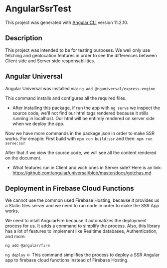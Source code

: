 # AngularSsrTest

This project was generated with [Angular CLI](https://github.com/angular/angular-cli) version 11.2.10.

## Description

This project was intended to be for testing purposes. We well only use fetching and geolocation features in order to see the differences between Client side and Server side responsabilities.

## Angular Universal

Angular Universal was installed via:  `ng add @nguniversal/express-engine`

This command installs and configures all the required files.

* After installing this package, if run the app with `ng serve` we inspect the source code, we'll not find our html tags rendered because it stills running in localhost. Our html will be entirely rendered on server side when we deploy the app.

Now we have more commands in the package.json in order to make SSR works. For emaple: First build with `npm run build:ssr` and then: `npm run serve:ssr`

After that if we view the source code, we will see all the content rendered on the document.


* What features run in Client and wich ones in Server side? Here is an link: https://github.com/angular/universal/blob/master/docs/gotchas.md


## Deployment in Firebase Cloud Functions

We cannot use the common used Firebase Hosting, because it provides us a Static files server and we need to run node in order to make the SSR App works.

We need to intall AngularFire because it automatizes the deployment process for us. It adds a command to simplify the process.
Also, this library has a lot of features to implement like Realtime databases, Authentication, and more.

`ng add @angular/fire`

`ng deploy`  <- This command simplifies the process to deploy a SSR Angular app to firebase cloud functions instead of Firebase Hosting.
